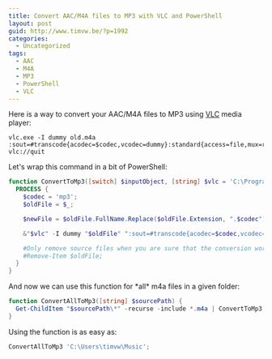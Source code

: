 ```yaml
---
title: Convert AAC/M4A files to MP3 with VLC and PowerShell
layout: post
guid: http://www.timvw.be/?p=1992
categories:
  - Uncategorized
tags:
  - AAC
  - M4A
  - MP3
  - PowerShell
  - VLC
---
```

Here is a way to convert your AAC/M4A files to MP3 using [VLC](http://www.videolan.org/vlc) media player:

```text
vlc.exe -I dummy old.m4a :sout=#transcode{acodec=$codec,vcodec=dummy}:standard{access=file,mux=raw,dst=new.mp3} vlc://quit
```

Let's wrap this command in a bit of PowerShell:

```powershell  
function ConvertToMp3([switch] $inputObject, [string] $vlc = 'C:\Program Files\VideoLAN\VLC\vlc.exe') {      
  PROCESS {            
    $codec = 'mp3';        
    $oldFile = $_;

    $newFile = $oldFile.FullName.Replace($oldFile.Extension, ".$codec");

    &"$vlc" -I dummy "$oldFile" ":sout=#transcode{acodec=$codec,vcodec=dummy}:standard{access=file,mux=raw,dst=\`'$newFile\`'}" vlc://quit | out-null;

    #Only remove source files when you are sure that the conversion works as you want          
    #Remove-Item $oldFile;
  }  
}
```

And now we can use this function for \*all\* m4a files in a given folder:

```powershell
function ConvertAllToMp3([string] $sourcePath) {
  Get-ChildItem "$sourcePath\*" -recurse -include *.m4a | ConvertToMp3;
}
```

Using the function is as easy as:

```powershell
ConvertAllToMp3 'C:\Users\timvw\Music';
```
